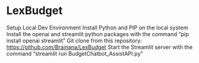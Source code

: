 # LexBudget
Setup Local Dev Environment
Install Python and PIP on the local system
Install the openai and streamlit python packages with the command “pip install openai streamlit” 
Git clone from this repository: https://github.com/Brainana/LexBudget 
Start the Streamlit server with the command “streamlit run BudgetChatbot_AssistAPI.py”